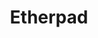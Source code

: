 ---
draft: false
title: Etherpad
content:
  id: etherpad
  name: Etherpad
  website: https://etherpad.org/
  short_description: Etherpad is a highly customizable open source online editor providing collaborative editing in really real-time.
---